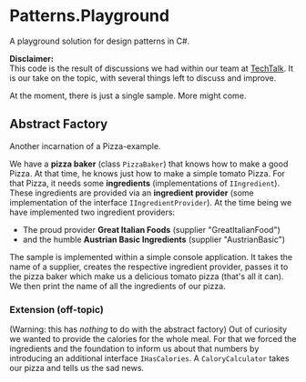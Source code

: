# Patterns.Playground
A playground solution for design patterns in C#.

**Disclaimer:**  
This code is the result of discussions we had within our team at [TechTalk](http://www.techtalk.at). It is our take on the topic, with several things left to discuss and improve.

At the moment, there is just a single sample. More might come.

## Abstract Factory
Another incarnation of a Pizza-example.

We have a **pizza baker** (class `PizzaBaker`) that knows how to make a good Pizza. At that time, he knows just how to make a simple tomato Pizza. For that Pizza, it needs some **ingredients** (implementations of `IIngredient`). These ingredients are provided via an **ingredient provider** (some implementation of the interface `IIngredientProvider`).  At the time being we have implemented two ingredient providers:

* The proud provider **Great Italian Foods** (supplier "GreatItalianFood")
* and the humble **Austrian Basic Ingredients** (supplier "AustrianBasic")

The sample is implemented within a simple console application. It takes the name of a supplier, creates the respective ingredient provider, passes it to the pizza baker which make us a delicious tomato pizza (that's all it can). We then print the name of all the ingredients of our pizza.

### Extension (off-topic)
(Warning: this has _nothing_ to do with the abstract factory) Out of curiosity we wanted to provide the calories for the whole meal. For that we forced the ingredients and the foundation to inform us about that numbers by introducing an additional interface `IHasCalories`. A `CaloryCalculator` takes our pizza and tells us the sad news.